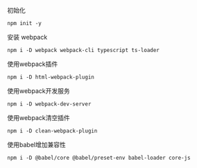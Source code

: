 初始化
```
npm init -y
```
安装 webpack
```
npm i -D webpack webpack-cli typescript ts-loader
```
使用webpack插件
```
npm i -D html-webpack-plugin
```
使用webpack开发服务
```
npm i -D webpack-dev-server
```
使用webpack清空插件
```
npm i -D clean-webpack-plugin
```
使用babel增加兼容性
```
npm i -D @babel/core @babel/preset-env babel-loader core-js
```

